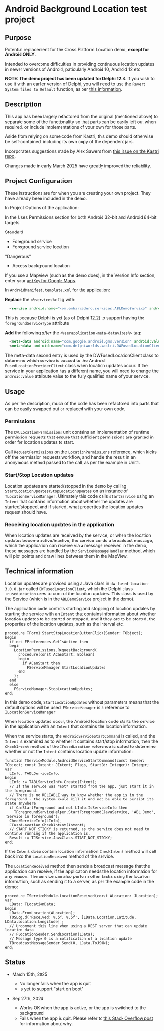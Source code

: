 # Android Background Location test project

## Purpose

Potential replacement for the Cross Platform Location demo, **except for Android ONLY**.

Intended to overcome difficulties in providing continuous location updates in newer versions of Android, paticularly Android 10, Android 12 etc

**NOTE: The demo project has been updated for Delphi 12.3**. If you wish to use it with an earlier version of Delphi, you will need to use the `Revert System files to Default` function, as per [this information](https://github.com/DelphiWorlds/HowTo/tree/main/Solutions/AndroidLibraries).

## Description

This app has been largely refactored from the original (mentioned above) to separate some of the functionality so that parts can be easily left out when required, or include implementations of your own for those parts.

Aside from relying on some code from Kastri, this demo should otherwise be self-contained, including its own copy of the dependent jars.

Incorporates suggestions made by Alex Sawers from [this issue on the Kastri repo](https://github.com/DelphiWorlds/Kastri/issues/248).

Changes made in early March 2025 have greatly improved the reliability.

## Project Configuration

These instructions are for when you are creating your own project. They have already been included in the demo.

In Project Options of the application:

In the Uses Permissions section for both Android 32-bit and Android 64-bit targets:

Standard
* Foreground service
* Foreground service location

"Dangerous"
* Access background location

If you use a MapView (such as the demo does), in the Version Info section, enter your [`apiKey` for Google Maps](https://developers.google.com/maps/documentation/android-sdk/get-api-key).

In `AndroidManifest.template.xml` for the application:

**Replace** the `<%services%>` tag with:

```xml
  <service android:name="com.embarcadero.services.ABLDemoService" android:exported="false" android:foregroundServiceType="location" />
```

This is because Delphi is yet (as of Delphi 12.2) to support having the `foregroundServiceType` attribute

**Add** the following _after_ the `<%serapplication-meta-datavices%>` tag:

```xml
  <meta-data android:name="com.google.android.gms.version" android:value="12451000" />
  <meta-data android:name="com.delphiworlds.kastri.DWFusedLocationClient.KEY_SERVICE_CLASS_NAME" android:value="com.embarcadero.services.ABLDemoService" />
```

The meta-data second entry is used by the DWFusedLocationClient class to determine which service is passed to the Android `FusedLocationProviderClient` class when location updates occur. If the service in your application has a different name, you will need to change the `android:value` attribute value to the fully qualified name of your service. 

## Usage

As per the description, much of the code has been refactored into parts that can be easily swapped out or replaced with your own code. 

### Permissions

The `DW.LocationPermissions` unit contains an implementation of runtime permission requests that ensure that sufficient permissions are granted in order for location updates to start.

Call `RequestPermissions` on the `LocationPermissions` reference, which kicks off the permission requests workflow, and handle the result in an anonymous method passed to the call, as per the example in Unit1.

### Start/Stop Location updates

Location updates are started/stopped in the demo by calling `StartLocationUpdates`/`StopLocationUpdates` on an instance of `TLocationServiceManager`. Ultimately this code calls `startService` using an `Intent` that contains information about whether the updates are started/stopped, and if started, what properties the location updates request should have.

### Receiving location updates in the application

When location updates are received by the service, or when the location updates become active/inactive, the service sends a broadcast message, which the application can receive via a message receiver. In the demo, these messages are handled by the `ServiceMessageHandler` method, which will plot points and draw lines between them in the MapView.

## Technical information

Location updates are provided using a Java class in `dw-fused-location-3.0.0.jar` called `DWFusedLocationClient`, which the Delphi class `TFusedLocation` uses to control the location updates. This class is used by the Service (which is in the `ABLDemoService` project in the demo).

The application code controls starting and stopping of location updates by starting the service with an `Intent` that contains information about whether location updates to be started or stopped, and if they are to be started, the properties of the location updates, such as the interval etc.

```delphi
procedure TForm1.StartStopLocationButtonClick(Sender: TObject);
begin
  if not FPreferences.GetIsActive then
  begin
    LocationPermissions.RequestBackground(
      procedure(const ACanStart: Boolean)
      begin
        if ACanStart then
          FServiceManager.StartLocationUpdates
      end
    );
  end
  else
    FServiceManager.StopLocationUpdates;
end;
```

In this demo code, `StartLocationUpdates` without parameters means that the default options will be used. `FServiceManager` is a reference to `ILocationServiceManager`

When location updates occur, the Android location code starts the service in the application with an `Intent` that contains the location information.

When the service starts, the `AndroidServiceStartCommand` is called, and the `Intent` is examined as to whether it contains start/stop information, then the `CheckIntent` method of the `IFusedLocation` reference is called to determine whether or not the `Intent` contains location update information:

```delphi
function TServiceModule.AndroidServiceStartCommand(const Sender: TObject; const Intent: JIntent; Flags, StartId: Integer): Integer;
var
  LInfo: TABLServiceInfo;
begin
  LInfo := TABLServiceInfo.Create(Intent);
  // If the service was *not* started from the app, just start it in the foreground.
  // There is no RELIABLE way to know whether the app is in the foreground - the system could kill it and not be able to persist its state anywhere
  if CanStartForeground and not LInfo.IsServiceInfo then
    TForegroundServiceHelper.StartForeground(JavaService, 'ABL Demo', 'Service in foreground');
  CheckServiceInfo(LInfo);
  FFusedLocation.CheckIntent(Intent);
  // START_NOT_STICKY is returned, as the service does not need to continue running if the application is.
  Result := TJService.JavaClass.START_NOT_STICKY;
end;
```

If the `Intent` does contain location information `CheckIntent` method will call back into the `LocationReceived` method of the service.

The `LocationReceived` method then sends a broadcast message that the application can receive, if the application needs the location information for any reason. The service can also perform other tasks using the location information, such as sending it to a server, as per the example code in the demo:

```delphi
procedure TServiceModule.LocationReceived(const ALocation: JLocation);
var
  LData: TLocationData;
begin
  LData.FromLocation(ALocation);
  TOSLog.d('Received: %.5f, %.5f', [LData.Location.Latitude, LData.Location.Longitude]);
  // Uncomment this line when using a REST server that can update location data
  // FLocationSender.SendLocation(LData);
  // Message type 0 is a notification of a location update
  TBroadcastMessageSender.Send(0, LData.ToJSON);
end;
```

## Status

* March 15th, 2025

  - No longer fails when the app is quit
  - Is yet to support "start on boot"

* Sep 27th, 2024
  
  - Works OK when the app is active, or the app is switched to the background
  - Fails when the app is quit. Please refer to [this Stack Overflow post](https://stackoverflow.com/questions/70044393/fatal-android-12-exception-startforegroundservice-not-allowed-due-to-mallows) for information about why.

